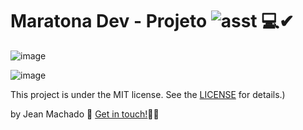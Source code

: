 # Maratona Dev - Projeto ![asst](https://user-images.githubusercontent.com/60414493/80439505-159d4600-88dd-11ea-9712-7eb63e30d21d.png)  💻✔  

  




![image](https://user-images.githubusercontent.com/60414493/80438632-074e2a80-88db-11ea-866e-a6f5cf471a9e.png)

![image](https://user-images.githubusercontent.com/60414493/80438763-5005e380-88db-11ea-9a85-5640d3f449c2.png)





This project is under the MIT license. See the [LICENSE](https://github.com/jeannzk021/Maratona-Dev-9.0) for details.)

by Jean Machado :wave: [Get in touch!](https://www.linkedin.com/in/jeanmachado021)🚀😎
